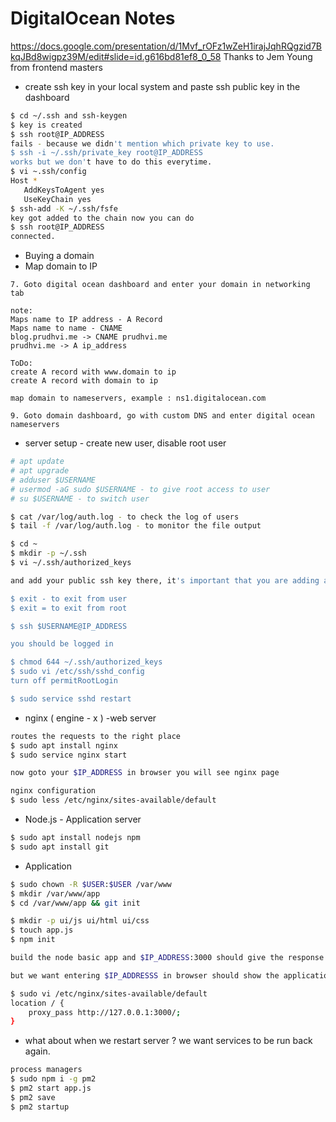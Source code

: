 
# DigitalOcean Notes

https://docs.google.com/presentation/d/1Mvf_rOFz1wZeH1irajJqhRQgzid7BkqJBd8wigpz39M/edit#slide=id.g616bd81ef8_0_58
Thanks to Jem Young from frontend masters

-  create ssh key in your local system and paste ssh public key in the dashboard 
 ```bash
$ cd ~/.ssh and ssh-keygen
$ key is created
$ ssh root@IP_ADDRESS
fails - because we didn't mention which private key to use.
$ ssh -i ~/.ssh/private_key root@IP_ADDRESS
works but we don't have to do this everytime. 
$ vi ~.ssh/config
Host * 
	AddKeysToAgent yes
	UseKeyChain yes
$ ssh-add -K ~/.ssh/fsfe
key got added to the chain now you can do
$ ssh root@IP_ADDRESS
connected.
```
- Buying a domain
- Map domain to IP
```
7. Goto digital ocean dashboard and enter your domain in networking tab

note: 
Maps name to IP address - A Record
Maps name to name - CNAME 
blog.prudhvi.me -> CNAME prudhvi.me
prudhvi.me -> A ip_address

ToDo: 
create A record with www.domain to ip
create A record with domain to ip

map domain to nameservers, example : ns1.digitalocean.com

9. Goto domain dashboard, go with custom DNS and enter digital ocean nameservers
```

- server setup - create new user, disable root user
```bash
# apt update
# apt upgrade
# adduser $USERNAME 
# usermod -aG sudo $USERNAME - to give root access to user
# su $USERNAME - to switch user

$ cat /var/log/auth.log - to check the log of users
$ tail -f /var/log/auth.log - to monitor the file output

$ cd ~
$ mkdir -p ~/.ssh
$ vi ~/.ssh/authorized_keys

and add your public ssh key there, it's important that you are adding as user and not as root

$ exit - to exit from user
$ exit = to exit from root

$ ssh $USERNAME@IP_ADDRESS

you should be logged in

$ chmod 644 ~/.ssh/authorized_keys
$ sudo vi /etc/ssh/sshd_config
turn off permitRootLogin

$ sudo service sshd restart
```

- nginx ( engine - x ) -web server
```bash
routes the requests to the right place
$ sudo apt install nginx
$ sudo service nginx start

now goto your $IP_ADDRESS in browser you will see nginx page

nginx configuration
$ sudo less /etc/nginx/sites-available/default
```
- Node.js  - Application server
```bash 
$ sudo apt install nodejs npm
$ sudo apt install git
```
- Application 
```bash 
$ sudo chown -R $USER:$USER /var/www
$ mkdir /var/www/app
$ cd /var/www/app && git init

$ mkdir -p ui/js ui/html ui/css
$ touch app.js
$ npm init

build the node basic app and $IP_ADDRESS:3000 should give the response

but we want entering $IP_ADDRESSS in browser should show the application response

$ sudo vi /etc/nginx/sites-available/default
location / {
	proxy_pass http://127.0.0.1:3000/;
}
```
- what about when we restart server ? we want services to be run back again.

```bash
process managers
$ sudo npm i -g pm2
$ pm2 start app.js
$ pm2 save
$ pm2 startup
```
